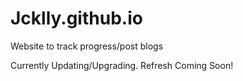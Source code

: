 # Jcklly.github.io
Website to track progress/post blogs

Currently Updating/Upgrading. Refresh Coming Soon!
